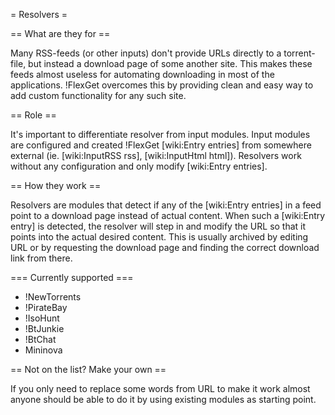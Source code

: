 = Resolvers =

== What are they for ==

Many RSS-feeds (or other inputs) don't provide URLs directly to a torrent-file, but instead a download page of some another site. This makes these feeds almost useless for automating downloading in most of the applications. !FlexGet overcomes this by providing clean and easy way to add custom functionality for any such site.

== Role ==

It's important to differentiate resolver from input modules. Input modules are configured and created !FlexGet [wiki:Entry entries] from somewhere external (ie. [wiki:InputRSS rss], [wiki:InputHtml html]). Resolvers work without any configuration and only modify [wiki:Entry entries].

== How they work ==

Resolvers are modules that detect if any of the [wiki:Entry entries] in a feed point to a download page instead of actual content. When such a [wiki:Entry entry] is detected, the resolver will step in and modify the URL so that it points into the actual desired content. This is usually archived by editing URL or by requesting the download page and finding the correct download link from there.

=== Currently supported ===

 * !NewTorrents
 * !PirateBay
 * !IsoHunt
 * !BtJunkie
 * !BtChat
 * Mininova

== Not on the list? Make your own ==

If you only need to replace some words from URL to make it work almost anyone should be able to do it by using existing modules as starting point.
